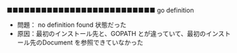 ■■■■■■■■■■■■■■■■■■■■■■■■■■ go definition
* 問題： no definition found 状態だった
* 原因：最初のインストール先と、GOPATH とが違っていて、最初のインストール先のDocument を参照できていなかった
